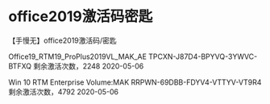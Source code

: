 # office2019激活码密匙
【手慢无】office2019激活码/密匙

Office19_RTM19_ProPlus2019VL_MAK_AE
TPCXN-J87D4-BPYVQ-3YWVC-BTFXQ
剩余激活次数，2248
2020-05-06

Win 10 RTM Enterprise Volume:MAK
RRPWN-69DBB-FDYV4-VTTYV-VT9R4
剩余激活次数，4792
2020-05-06
